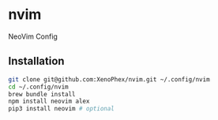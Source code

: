# nvim

NeoVim Config

## Installation

```bash
git clone git@github.com:XenoPhex/nvim.git ~/.config/nvim
cd ~/.config/nvim
brew bundle install
npm install neovim alex
pip3 install neovim # optional
```
